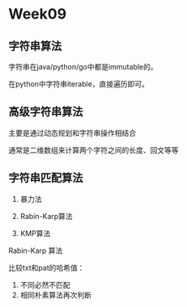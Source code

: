 # Week09

## 字符串算法

字符串在java/python/go中都是immutable的。

在python中字符串iterable，直接遍历即可。

## 高级字符串算法

主要是通过动态规划和字符串操作相结合

通常是二维数组来计算两个字符之间的长度、回文等等

## 字符串匹配算法

1. 暴力法

2. Rabin-Karp算法

3. KMP算法

Rabin-Karp 算法

比较txt和pat的哈希值：

1. 不同必然不匹配
2. 相同朴素算法再次判断
